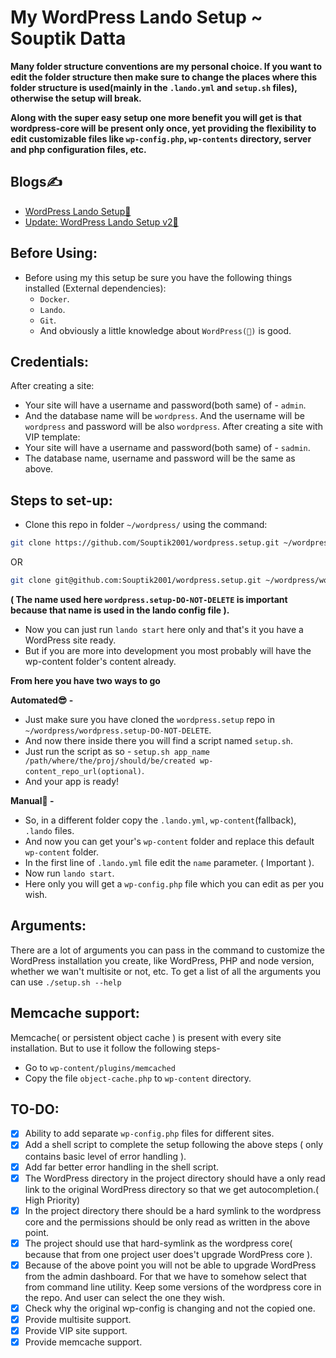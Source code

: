 # My WordPress Lando Setup ~ Souptik Datta

**Many folder structure conventions are my personal choice. If you want to edit the folder structure then make sure to change the places where this folder structure is used(mainly in the `.lando.yml` and `setup.sh` files), otherwise the setup will break.**

**Along with the super easy setup one more benefit you will get is that wordpress-core will be present only once, yet providing the flexibility to edit customizable files like `wp-config.php`, `wp-contents` directory, server and php configuration files, etc.**

## Blogs✍

- [WordPress Lando Setup🐳](https://souptik.dev/blog/wordpress-lando-setup)
- [Update: WordPress Lando Setup v2🐳](https://souptik.dev/blog/wordpress-lando-setup-v2)

## Before Using:

- Before using my this setup be sure you have the following things installed (External dependencies):
  - `Docker`.
  - `Lando`.
  - `Git`.
  - And obviously a little knowledge about `WordPress(🤔)` is good.

## Credentials:

After creating a site:
- Your site will have a username and password(both same) of - `admin`.
- And the database name will be `wordpress`. And the username will be `wordpress` and password will be also `wordpress`.
After creating a site with VIP template:
- Your site will have a username and password(both same) of - `sadmin`.
- The database name, username and password will be the same as above.

## Steps to set-up:

- Clone this repo in folder `~/wordpress/` using the command:
```bash
git clone https://github.com/Souptik2001/wordpress.setup.git ~/wordpress/wordpress.setup-DO-NOT-DELETE
```
OR
```bash
git clone git@github.com:Souptik2001/wordpress.setup.git ~/wordpress/wordpress.setup-DO-NOT-DELETE
```
**( The name used here `wordpress.setup-DO-NOT-DELETE` is important because that name is used in the lando config file ).**
- Now you can just run `lando start` here only and that's it you have a WordPress site ready.
- But if you are more into development you most probably will have the wp-content folder's content already.

**From here you have two ways to go**

**Automated😎 -**

- Just make sure you have cloned the `wordpress.setup` repo in `~/wordpress/wordpress.setup-DO-NOT-DELETE`.
- And now there inside there you will find a script named `setup.sh`.
- Just run the script as so - `setup.sh app_name /path/where/the/proj/should/be/created wp-content_repo_url(optional)`.
- And your app is ready!

**Manual🧐 -**

- So, in a different folder copy the `.lando.yml`, `wp-content`(fallback), `.lando` files.
- And now you can get your's `wp-content` folder and replace this default `wp-content` folder.
- In the first line of `.lando.yml` file edit the `name` parameter. ( Important ).
- Now run `lando start`.
- Here only you will get a `wp-config.php` file which you can edit as per you wish.

## Arguments:

There are a lot of arguments you can pass in the command to customize the WordPress installation you create, like WordPress, PHP and node version, whether we wan't multisite or not, etc.
To get a list of all the arguments you can use `./setup.sh --help`

## Memcache support:

Memcache( or persistent object cache ) is present with every site installation. But to use it follow the following steps-
- Go to `wp-content/plugins/memcached`
- Copy the file `object-cache.php` to `wp-content` directory.

## TO-DO:

- [x] Ability to add separate `wp-config.php` files for different sites.
- [x] Add a shell script to complete the setup following the above steps ( only contains basic level of error handling ).
- [x] Add far better error handling in the shell script.
- [x] The WordPress directory in the project directory should have a only read link to the original WordPress directory so that we get autocompletion.( High Priority)
- [x] In the project directory there should be a hard symlink to the wordpress core and the permissions should be only read as written in the above point.
- [x] The project should use that hard-symlink as the wordpress core( because that from one project user does't upgrade WordPress core ).
- [x] Because of the above point you will not be able to upgrade WordPress from the admin dashboard. For that we have to somehow select that from command line utility. Keep some versions of the wordpress core in the repo. And user can select the one they wish.
- [x] Check why the original wp-config is changing and not the copied one.
- [x] Provide multisite support.
- [x] Provide VIP site support.
- [x] Provide memcache support.